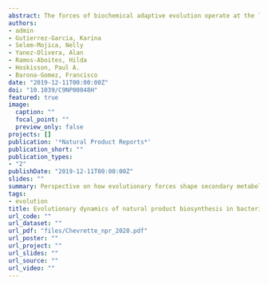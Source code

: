 ```yaml
---
abstract: The forces of biochemical adaptive evolution operate at the level of genes, manifesting in complex phenotypes and the global biodiversity of proteins and metabolites. While evolutionary histories have been deciphered for some other complex traits, the origins of natural product biosynthesis largely remain a mystery. This fundamental knowledge gap is surprising given the many decades of research probing the genetic, chemical, and biophysical mechanisms of bacterial natural product biosynthesis. Recently, evolutionary thinking has begun to permeate this otherwise mechanistically dominated field. Natural products are now sometimes referred to as ‘specialized’ rather than ‘secondary’ metabolites, reinforcing the importance of their biological and ecological functions. Here, we review known evolutionary mechanisms underlying the overwhelming chemical diversity of bacterial secondary metabolism, focusing on enzyme promiscuity and the evolution of enzymatic domains that enable metabolic traits. We discuss the mechanisms that drive the assembly of natural product biosynthetic gene clusters and propose formal definitions for ‘specialized’ and ‘secondary’ metabolism. We further explore how biosynthetic gene clusters evolve to synthesize related molecular species, and in turn how the biological and ecological roles that emerge from metabolic diversity are acted on by selection. Finally, we reconcile chemical, functional, and genetic data into an evolutionary model, the dynamic chemical matrix evolutionary hypothesis, in which the relationships between chemical distance, biomolecular activity, and relative fitness shape adaptive landscapes.
authors:
- admin
- Gutierrez-Garcia, Karina
- Selem-Mojica, Nelly
- Yanez-Olivera, Alan
- Ramos-Aboites, Hilda
- Hoskisson, Paul A.
- Barona-Gomez, Francisco
date: "2019-12-11T00:00:00Z"
doi: "10.1039/C9NP00048H"
featured: true
image:
  caption: ""
  focal_point: ""
  preview_only: false
projects: []
publication: '*Natural Product Reports*'
publication_short: ""
publication_types:
- "2"
publishDate: "2019-12-11T00:00:00Z"
slides: ""
summary: Perspective on how evolutionary forces shape secondary metabolism
tags:
- evolution
title: Evolutionary dynamics of natural product biosynthesis in bacteria
url_code: ""
url_dataset: ""
url_pdf: "files/Chevrette_npr_2020.pdf"
url_poster: ""
url_project: ""
url_slides: ""
url_source: ""
url_video: ""
---
```

